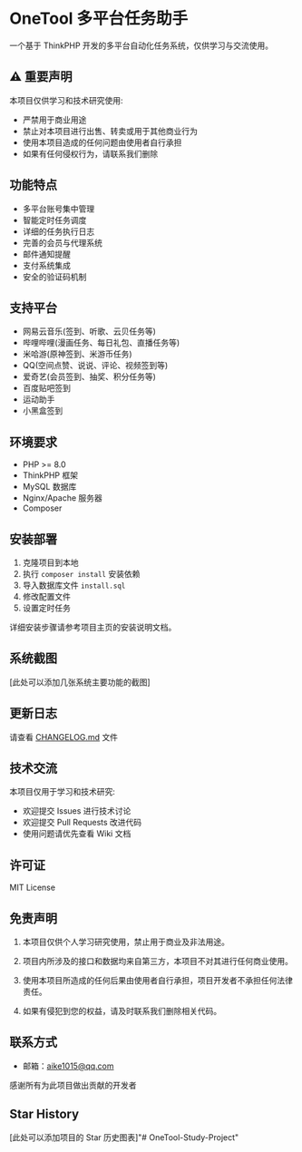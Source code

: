 # OneTool 多平台任务助手

一个基于 ThinkPHP 开发的多平台自动化任务系统，仅供学习与交流使用。

## ⚠ 重要声明

本项目仅供学习和技术研究使用:
- 严禁用于商业用途
- 禁止对本项目进行出售、转卖或用于其他商业行为
- 使用本项目造成的任何问题由使用者自行承担
- 如果有任何侵权行为，请联系我们删除

## 功能特点

- 多平台账号集中管理
- 智能定时任务调度
- 详细的任务执行日志
- 完善的会员与代理系统
- 邮件通知提醒
- 支付系统集成
- 安全的验证码机制

## 支持平台

- 网易云音乐(签到、听歌、云贝任务等)
- 哔哩哔哩(漫画任务、每日礼包、直播任务等)
- 米哈游(原神签到、米游币任务)
- QQ(空间点赞、说说、评论、视频签到等)
- 爱奇艺(会员签到、抽奖、积分任务等)
- 百度贴吧签到
- 运动助手
- 小黑盒签到

## 环境要求

- PHP >= 8.0
- ThinkPHP 框架
- MySQL 数据库
- Nginx/Apache 服务器
- Composer

## 安装部署

1. 克隆项目到本地
2. 执行 `composer install` 安装依赖
3. 导入数据库文件 `install.sql`
4. 修改配置文件
5. 设置定时任务

详细安装步骤请参考项目主页的安装说明文档。

## 系统截图

[此处可以添加几张系统主要功能的截图]

## 更新日志

请查看 [CHANGELOG.md](./CHANGELOG.md) 文件

## 技术交流

本项目仅用于学习和技术研究:
- 欢迎提交 Issues 进行技术讨论
- 欢迎提交 Pull Requests 改进代码
- 使用问题请优先查看 Wiki 文档

## 许可证

MIT License

## 免责声明

1. 本项目仅供个人学习研究使用，禁止用于商业及非法用途。

2. 项目内所涉及的接口和数据均来自第三方，本项目不对其进行任何商业使用。

3. 使用本项目所造成的任何后果由使用者自行承担，项目开发者不承担任何法律责任。

4. 如果有侵犯到您的权益，请及时联系我们删除相关代码。

## 联系方式

- 邮箱：aike1015@qq.com

感谢所有为此项目做出贡献的开发者

## Star History

[此处可以添加项目的 Star 历史图表]"# OneTool-Study-Project" 

